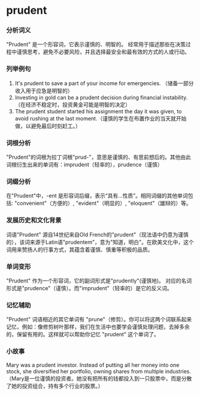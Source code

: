 # prudent

### 分析词义

  

"Prudent" 是一个形容词，它表示谨慎的、明智的。 经常用于描述那些在决策过程中谨慎思考，避免不必要风险，并且选择最安全和最有效的方式的人或行动。

  

### 列举例句

  

1.  It's prudent to save a part of your income for emergencies. （储备一部分收入用于应急是明智的）
2.  Investing in gold can be a prudent decision during financial instability. （在经济不稳定时，投资黄金可能是明智的决定）
3.  The prudent student started his assignment the day it was given, to avoid rushing at the last moment.（谨慎的学生在布置作业的当天就开始做，以避免最后时刻赶工。）

  

### 词根分析

  

"Prudent"的词根为拉丁词根"prud-"，意思是谨慎的、有思前想后的。其他由此词根衍生出来的单词有：imprudent（轻率的），prudence（谨慎）

  

### 词缀分析

  

在"Prudent"中，-ent 是形容词后缀，表示“具有…性质”。相同词缀的其他单词包括: "convenient"（方便的）, "evident"（明显的）, "eloquent"（雄辩的）等。

  

### 发展历史和文化背景

  

词语"Prudent" 源自14世纪来自Old French的"prudent"（现法语中仍意为谨慎的），该词来源于Latin语"prudentem"，意为"知道，明白"。在欧美文化中，这个词用来赞扬人的行事方式，其蕴含着谨慎、慎重等积极的品质。

  

### 单词变形

  

"Prudent" 作为一个形容词，它的副词形式是"prudently"(谨慎地)。 对应的名词形式是"prudence"（谨慎）。而"imprudent"（轻率的）是它的反义词。

  

### 记忆辅助

  

"Prudent" 词语相近的其它单词有 "prune"（修剪）。你可以将这两个词联系起来记忆，例如：像修剪树叶那样，我们在生活中也要学会谨慎处理问题，去掉多余的，保留有用的。这样就可以帮助你记忆 "prudent" 这个单词了。

  

### 小故事

  

Mary was a prudent investor. Instead of putting all her money into one stock, she diversified her portfolio, owning shares from multiple industries.（Mary是一位谨慎的投资者。她没有把所有的钱都投入到一只股票中，而是分散了她的投资组合，持有多个行业的股票。）
